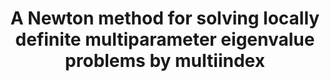 ---
layout: default
title: 'A Newton method for solving locally definite multiparameter eigenvalue problems by multiindex
'
authors: Henrik Eisenmann 
journal: Arxiv 
volume: Preprint
year: 2024
number: 
pages: 
doi: 
link: https://arxiv.org/abs/2404.04194
---
